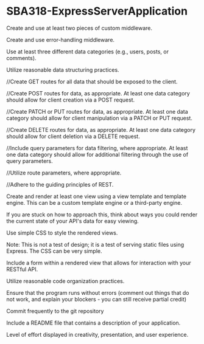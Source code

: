 # SBA318-ExpressServerApplication

Create and use at least two pieces of custom middleware.

Create and use error-handling middleware.

Use at least three different data categories (e.g., users, posts, or comments).	

Utilize reasonable data structuring practices.	

//Create GET routes for all data that should be exposed to the client.

//Create POST routes for data, as appropriate. At least one data category should allow for client creation via a POST request.

//Create PATCH or PUT routes for data, as appropriate. At least one data category should allow for client manipulation via a PATCH or PUT request.

//Create DELETE routes for data, as appropriate. At least one data category should allow for client deletion via a DELETE request.

//Include query parameters for data filtering, where appropriate. At least one data category should allow for additional filtering through the use of query parameters.


//Utilize route parameters, where appropriate.


//Adhere to the guiding principles of REST.

Create and render at least one view using a view template and template engine. This can be a custom template engine or a third-party engine.

If you are stuck on how to approach this, think about ways you could render the current state of your API's data for easy viewing.

Use simple CSS to style the rendered views.

Note: This is not a test of design; it is a test of serving static files using Express. The CSS can be very simple.	

Include a form within a rendered view that allows for interaction with your RESTful API.

Utilize reasonable code organization practices.	

Ensure that the program runs without errors (comment out things that do not work, and explain your blockers - you can still receive partial credit)

Commit frequently to the git repository

Include a README file that contains a description of your application.

Level of effort displayed in creativity, presentation, and user experience.